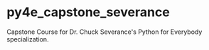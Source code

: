 # py4e_capstone_severance
Capstone Course for Dr. Chuck Severance's Python for Everybody specialization.
